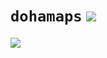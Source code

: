 # `dohamaps` [![](https://img.shields.io/badge/-v1.0.0-brightgreen)](https://github.com/dohamaps/dohamaps)

[![](https://img.shields.io/badge/pypi-v1.1.2-brightgreen)](https://pypi.org/project/dohamaps/)

